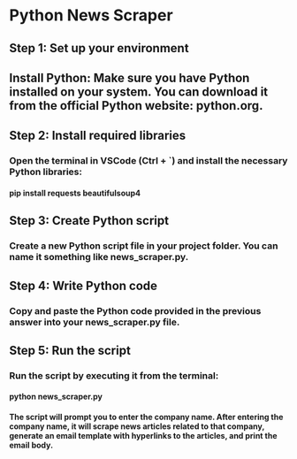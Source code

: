 # Python News Scraper
## Step 1: Set up your environment

## Install Python: Make sure you have Python installed on your system. You can download it from the official Python website: python.org.

## Step 2: Install required libraries
### Open the terminal in VSCode (Ctrl + `) and install the necessary Python libraries:

#### pip install requests beautifulsoup4

## Step 3: Create Python script
### Create a new Python script file in your project folder. You can name it something like news_scraper.py.

## Step 4: Write Python code
### Copy and paste the Python code provided in the previous answer into your news_scraper.py file.

## Step 5: Run the script
### Run the script by executing it from the terminal:

#### python news_scraper.py
#### The script will prompt you to enter the company name. After entering the company name, it will scrape news articles related to that company, generate an email template with hyperlinks to the articles, and print the email body.